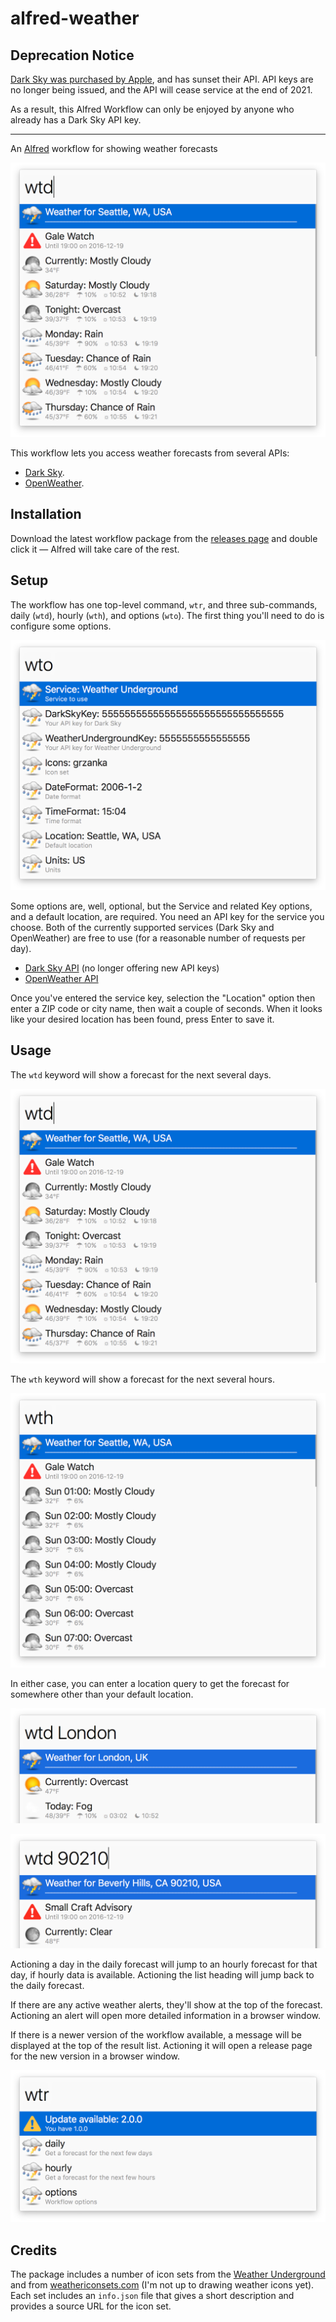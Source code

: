# alfred-weather

## Deprecation Notice

[Dark Sky was purchased by Apple](https://blog.darksky.net/dark-sky-has-a-new-home/), and has sunset their API. API keys are no longer being issued, and the API will cease service at the end of 2021.

As a result, this Alfred Workflow can only be enjoyed by anyone who already has a Dark Sky API key.

---

An [Alfred][alfred] workflow for showing weather forecasts

![Screenshot](doc/daily.png?raw=true)

This workflow lets you access weather forecasts from several APIs:

- [Dark Sky][darksky].
- [OpenWeather][openweather].

## Installation

Download the latest workflow package from the [releases page](https://github.com/jason0x43/alfred-weather/releases) and double click it — Alfred will take care of the rest.

## Setup

The workflow has one top-level command, `wtr`, and three sub-commands, daily (`wtd`), hourly (`wth`), and options (`wto`). The first thing you'll need to do is configure some options.

![Options](doc/options.png?raw=true)

Some options are, well, optional, but the Service and related Key options, and a default location, are required. You need an API key for the service you choose. Both of the currently supported services (Dark Sky and OpenWeather) are free to use (for a reasonable number of requests per day).

- [Dark Sky API](https://darksky.net/dev/) (no longer offering new API keys)
- [OpenWeather API](https://openweathermap.org/api)

Once you've entered the service key, selection the "Location" option then enter a ZIP code or city name, then wait a couple of seconds. When it looks like your desired location has been found, press Enter to save it.

## Usage

The `wtd` keyword will show a forecast for the next several days.

![Daily forecast](doc/daily.png?raw=true)

The `wth` keyword will show a forecast for the next several hours.

![Hourly forecast](doc/hourly.png?raw=true)

In either case, you can enter a location query to get the forecast for somewhere other than your default location.

![Name query](doc/daily_name.png?raw=true)

![ZIP query](doc/daily_zip.png?raw=true)

Actioning a day in the daily forecast will jump to an hourly forecast for that day, if hourly data is available. Actioning the list heading will jump back to the daily forecast.

If there are any active weather alerts, they'll show at the top of the forecast. Actioning an alert will open more detailed information in a browser window.

If there is a newer version of the workflow available, a message will be displayed at the top of the result list. Actioning it will open a release page for the new version in a browser window.

![Update notice](doc/update.png?raw=true)

## Credits

The package includes a number of icon sets from the [Weather Underground](wund) and from [weathericonsets.com][icons] (I'm not up to drawing weather icons yet). Each set includes an `info.json` file that gives a short description and provides a source URL for the icon set.

[alfred]: http://www.alfredapp.com
[icons]: http://www.weathericonsets.com
[wund]: http://www.weatherunderground.com
[darksky]: http://darksky.net
[openweather]: http://openweathermap.org
